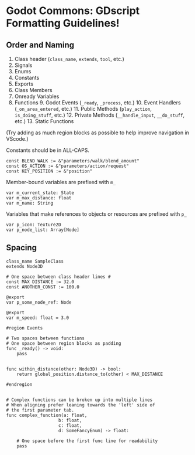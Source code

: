 # Godot Commons: GDscript Formatting Guidelines!

## Order and Naming

1. Class header (`class_name`, `extends`, `tool`, etc.)
2. Signals
3. Enums
4. Constants
5. Exports
6. Class Members
7. Onready Variables
8. Functions
    9. Godot Events (`_ready`, `_process`, etc.)
    10. Event Handlers (`_on_area_entered`, etc.)
    11. Public Methods (`play_action`, `is_doing_stuff`, etc.)
    12. Private Methods (`__handle_input`, `__do_stuff`, etc.)
    13. Static Functions

(Try adding as much region blocks as possible to help improve navigation in VScode.)

Constants should be in ALL-CAPS.

```gdscript
const BLEND_WALK := &"parameters/walk/blend_amount"
const OS_ACTION := &"parameters/action/request"
const KEY_POSITION := &"position"
```

Member-bound variables are prefixed with `m_`

```gdscript
var m_current_state: State
var m_max_distance: float
var m_name: String
```

Variables that make references to objects or resources are prefixed with `p_`

```gdscript
var p_icon: Texture2D
var p_node_list: Array[Node]
```

## Spacing

```gdscript
class_name SampleClass
extends Node3D

# One space between class header lines #
const MAX_DISTANCE := 32.0
const ANOTHER_CONST := 100.0

@export
var p_some_node_ref: Node

@export
var m_speed: float = 3.0

#region Events

# Two spaces between functions
# One space between region blocks as padding
func _ready() -> void:
    pass


func within_distance(other: Node3D) -> bool:
    return global_position.distance_to(other) < MAX_DISTANCE

#endregion


# Complex functions can be broken up into multiple lines
# When aligning prefer leaning towards the 'left' side of
# the first parameter tab.
func complex_function(a: float,
                    b: float,
                    c: float,
                    d: SomeFancyEnum) -> float:

    # One space before the first func line for readability
    pass
```